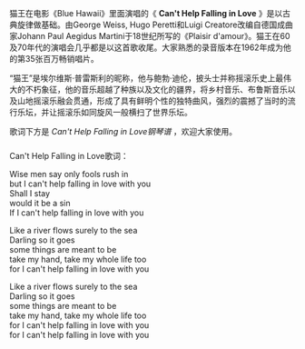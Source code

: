 

猫王在电影《Blue Hawaii》里面演唱的《 **Can't Help Falling in Love** 》是以古典旋律做基础。由George
Weiss, Hugo Peretti和Luigi Creatore改编自德国成曲家Johann Paul Aegidus
Martini于18世纪所写的《Plaisir
d'amour》。猫王在60及70年代的演唱会几乎都是以这首歌收尾。大家熟悉的录音版本在1962年成为他的第35张百万畅销唱片。

“猫王”是埃尔维斯·普雷斯利的昵称，他与鲍勃·迪伦，披头士并称摇滚乐史上最伟大的不朽象征，他的音乐超越了种族以及文化的疆界，将乡村音乐、布鲁斯音乐以及山地摇滚乐融会贯通，形成了具有鲜明个性的独特曲风，强烈的震撼了当时的流行乐坛，并让摇滚乐如同旋风一般横扫了世界乐坛。

歌词下方是 _Can't Help Falling in Love钢琴谱_ ，欢迎大家使用。

###  
Can't Help Falling in Love歌词：

Wise men say only fools rush in  
but I can't help falling in love with you  
Shall I stay  
would it be a sin  
If I can't help falling in love with you

Like a river flows surely to the sea  
Darling so it goes  
some things are meant to be  
take my hand, take my whole life too  
for I can't help falling in love with you

Like a river flows surely to the sea  
Darling so it goes  
some things are meant to be  
take my hand, take my whole life too  
for I can't help falling in love with you  
for I can't help falling in love with you

  

